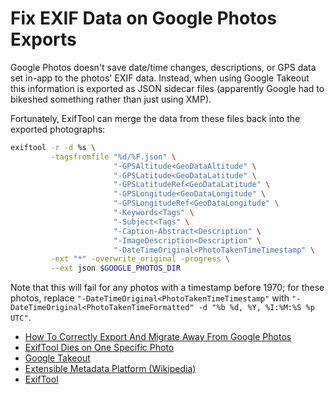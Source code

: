 # Fix EXIF Data on Google Photos Exports

Google Photos doesn't save date/time changes, descriptions, or GPS data set in-app to the photos' EXIF data. Instead, when using Google Takeout this information is exported as JSON sidecar files (apparently Google had to bikeshed something rather than just using XMP).

Fortunately, ExifTool can merge the data from these files back into the exported photographs:

```bash
exiftool -r -d %s \
         -tagsfromfile "%d/%F.json" \
                       "-GPSAltitude<GeoDataAltitude" \
                       "-GPSLatitude<GeoDataLatitude" \
                       "-GPSLatitudeRef<GeoDataLatitude" \
                       "-GPSLongitude<GeoDataLongitude" \
                       "-GPSLongitudeRef<GeoDataLongitude" \
                       "-Keywords<Tags" \
                       "-Subject<Tags" \
                       "-Caption-Abstract<Description" \
                       "-ImageDescription<Description" \
                       "-DateTimeOriginal<PhotoTakenTimeTimestamp" \
         -ext "*" -overwrite_original -progress \
         --ext json $GOOGLE_PHOTOS_DIR
```

Note that this will fail for any photos with a timestamp before 1970; for these photos, replace `"-DateTimeOriginal<PhotoTakenTimeTimestamp"` with `"-DateTimeOriginal<PhotoTakenTimeFormatted" -d "%b %d, %Y, %I:%M:%S %p UTC"`.

* [How To Correctly Export And Migrate Away From Google Photos](https://legault.me/post/correctly-migrate-away-from-google-photos-to-icloud)
* [ExifTool Dies on One Specific Photo](https://exiftool.org/forum/index.php?topic=10636.0)
* [Google Takeout](https://takeout.google.com/settings/takeout)
* [Extensible Metadata Platform (Wikipedia)](https://en.wikipedia.org/wiki/Extensible_Metadata_Platform)
* [ExifTool](https://exiftool.org/)
